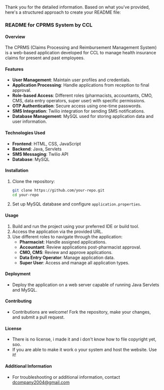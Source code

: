 Thank you for the detailed information. Based on what you've provided, here's a structured approach to create your README file:

### README for CPRMS System by CCL

#### Overview
The CPRMS (Claims Processing and Reimbursement Management System) is a web-based application developed for CCL to manage health insurance claims for present and past employees.

#### Features
- **User Management**: Maintain user profiles and credentials.
- **Application Processing**: Handle applications from reception to final approval.
- **Role-based Access**: Different roles (pharmacists, accountants, CMO, CMS, data entry operators, super user) with specific permissions.
- **OTP Authentication**: Secure access using one-time passwords.
- **SMS Integration**: Twilio integration for sending SMS notifications.
- **Database Management**: MySQL used for storing application data and user information.

#### Technologies Used
- **Frontend**: HTML, CSS, JavaScript
- **Backend**: Java, Servlets
- **SMS Messaging**: Twilio API
- **Database**: MySQL

#### Installation
1. Clone the repository:
   ```bash
   git clone https://github.com/your-repo.git
   cd your-repo
   ```
2. Set up MySQL database and configure `application.properties`.

#### Usage
1. Build and run the project using your preferred IDE or build tool.
2. Access the application via the provided URL.
3. Use different roles to navigate through the application:
    - **Pharmacist**: Handle assigned applications.
    - **Accountant**: Review applications post-pharmacist approval.
    - **CMO, CMS**: Review and approve applications.
    - **Data Entry Operator**: Manage application data.
    - **Super User**: Access and manage all application types.

#### Deployment
- Deploy the application on a web server capable of running Java Servlets and MySQL.

#### Contributing
- Contributions are welcome! Fork the repository, make your changes, and submit a pull request.

#### License
- There is no license, i made it and i don't know how to file copyright yet, soo.
- If you are able to make it work o your system and host the website. Use it!

#### Additional Information
- For troubleshooting or additional information, contact dcompany2004@gmail.com